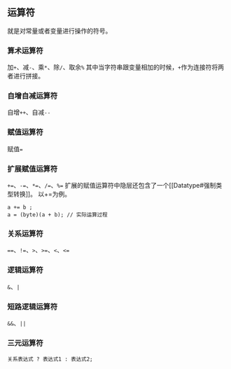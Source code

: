 ## 运算符
就是对常量或者变量进行操作的符号。
### 算术运算符
加`+`、减`-`、乘`*`、除`/`、取余`%`
其中当字符串跟变量相加的时候，`+`作为连接符将两者进行拼接。
### 自增自减运算符
自增`++`、自减`--`
### 赋值运算符
赋值`=`
### 扩展赋值运算符
`+=`、`-=`、`*=`、`/=`、`%=`
扩展的赋值运算符中隐层还包含了一个[[Datatype#强制类型转换]]。
以+=为例。
```
a += b ;
a = (byte)(a + b); // 实际运算过程
```
### 关系运算符
`==`、`!=`、`>`、`>=`、`<`、`<=`
### 逻辑运算符
`&`、`|`
### 短路逻辑运算符
`&&`、`||`
### 三元运算符
`关系表达式 ? 表达式1 : 表达式2;`